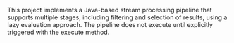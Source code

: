 This project implements a Java-based stream processing pipeline that supports multiple stages, including filtering and selection of results, using a lazy evaluation approach. The pipeline does not execute until explicitly triggered with the execute method.
